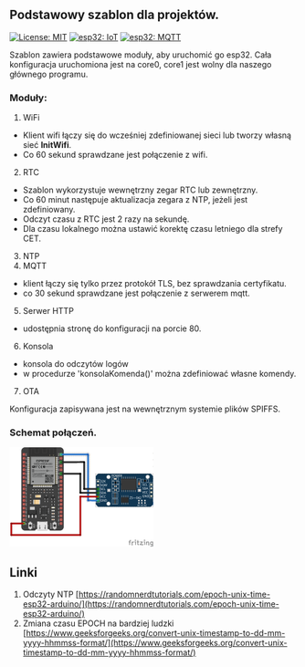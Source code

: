 ## Podstawowy szablon dla projektów.
[![License: MIT](https://img.shields.io/badge/License-MIT-yellow.svg)](/LICENSE)
[![esp32: IoT](https://img.shields.io/badge/esp32-IoT-red)]()
[![esp32: MQTT](https://img.shields.io/badge/esp32-MQTT-blue)]()

Szablon zawiera podstawowe moduły, aby uruchomić go esp32. Cała konfiguracja uruchomiona jest na core0, core1 jest wolny dla naszego głównego programu.
### Moduły:
1. WiFi
- Klient wifi łączy się do wcześniej zdefiniowanej sieci lub
tworzy własną sieć **InitWifi**.
- Co 60 sekund sprawdzane jest połączenie z wifi.
2. RTC
- Szablon wykorzystuje wewnętrzny zegar RTC lub zewnętrzny.
- Co 60 minut następuje aktualizacja zegara z NTP, jeżeli jest zdefiniowany.
- Odczyt czasu z RTC jest 2 razy na sekundę.
- Dla czasu lokalnego można ustawić korektę czasu letniego dla strefy CET.
3. NTP
4. MQTT
- klient łączy się tylko przez protokół TLS, bez sprawdzania certyfikatu.
- co 30 sekund sprawdzane jest połączenie z serwerem mqtt.
5. Serwer HTTP
- udostępnia stronę do konfiguracji na porcie 80.
6. Konsola
- konsola do odczytów logów
- w procedurze 'konsolaKomenda()' można zdefiniować własne komendy.
7. OTA

Konfiguracja zapisywana jest na wewnętrznym systemie plików SPIFFS.

### Schemat połączeń.

<img src="schemat.png" width=50% height=50%>

## Linki
1. Odczyty NTP [https://randomnerdtutorials.com/epoch-unix-time-esp32-arduino/](https://randomnerdtutorials.com/epoch-unix-time-esp32-arduino/)
2. Zmiana czasu EPOCH na bardziej ludzki [https://www.geeksforgeeks.org/convert-unix-timestamp-to-dd-mm-yyyy-hhmmss-format/](https://www.geeksforgeeks.org/convert-unix-timestamp-to-dd-mm-yyyy-hhmmss-format/)
